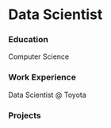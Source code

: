 # Data Scientist

### Education
Computer Science

### Work Experience
Data Scientist @ Toyota


### Projects


